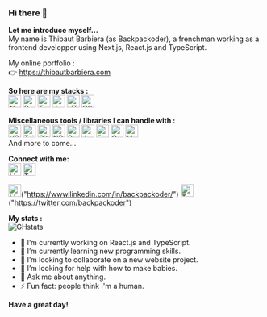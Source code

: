 ### Hi there 👋

<!--
**backpackoder/backpackoder** is a ✨ _special_ ✨ repository because its `README.md` (this file) appears on your GitHub profile.
-->

<b>Let me introduce myself...</b><br />
My name is Thibaut Barbiera (as Backpackoder), a frenchman working as a frontend developper using Next.js, React.js and TypeScript.<br />

My online portfolio :<br />
👉 https://thibautbarbiera.com

<b>So here are my stacks :</b><br />
<img src="https://cdn.jsdelivr.net/gh/devicons/devicon/icons/nextjs/nextjs-original.svg" alt="Next logo" width="25px" />
<img src="https://cdn.jsdelivr.net/gh/devicons/devicon/icons/react/react-original.svg" alt="React logo" width="25px" />
<img src="https://cdn.jsdelivr.net/gh/devicons/devicon/icons/typescript/typescript-plain.svg" alt="TypeScript logo" width="25px" />
<img src="https://cdn.jsdelivr.net/gh/devicons/devicon/icons/javascript/javascript-plain.svg" alt="JavaScript logo" width="25px" />
<img src="https://cdn.jsdelivr.net/gh/devicons/devicon/icons/html5/html5-original.svg" alt="HTML5 logo" width="25px" />
<img src="https://cdn.jsdelivr.net/gh/devicons/devicon/icons/css3/css3-original.svg" alt="CSS3 logo" width="25px" />

<b>Miscellaneous tools / libraries I can handle with :</b><br />
<img src="https://cdn.jsdelivr.net/gh/devicons/devicon/icons/visualstudio/visualstudio-plain.svg" alt="VSCode logo" width="25px" />
<img src="https://cdn.jsdelivr.net/gh/devicons/devicon/icons/tailwindcss/tailwindcss-plain.svg" alt="Tailwind logo" width="25px" />
<img src="https://cdn.jsdelivr.net/gh/devicons/devicon/icons/git/git-plain.svg" alt="Git logo" width="25px" />
<img src="https://cdn.jsdelivr.net/gh/devicons/devicon/icons/npm/npm-original-wordmark.svg" alt="NPM logo" width="25px" />
<img src="https://cdn.jsdelivr.net/gh/devicons/devicon/icons/babel/babel-plain.svg" alt="Babel logo" width="25px" />
<img src="https://cdn.jsdelivr.net/gh/devicons/devicon/icons/jest/jest-plain.svg" alt="Jest logo" width="25px" />
<img src="https://cdn.jsdelivr.net/gh/devicons/devicon/icons/firebase/firebase-plain.svg" alt="Firebase logo" width="25px" />
<img src="https://cdn.jsdelivr.net/gh/devicons/devicon/icons/graphql/graphql-plain.svg" alt="GraphQL logo" width="25px" />
<img src="https://cdn.jsdelivr.net/gh/devicons/devicon/icons/materialui/materialui-original.svg" alt="MUI logo" width="25px" />
<br />
And more to come...

<b>Connect with me:</b><br />
[<img src="https://cdn.jsdelivr.net/gh/devicons/devicon/icons/linkedin/linkedin-original.svg" alt="Linkedin logo" width="25px" />]("https://www.linkedin.com/in/backpackoder/")
[<img src="https://cdn.jsdelivr.net/gh/devicons/devicon/icons/twitter/twitter-original.svg" alt="Twitter logo" width="25px" />]("https://twitter.com/backpackoder")

<img src="https://cdn.jsdelivr.net/gh/devicons/devicon/icons/linkedin/linkedin-original.svg" alt="Linkedin logo" width="25px" />("https://www.linkedin.com/in/backpackoder/")
<img src="https://cdn.jsdelivr.net/gh/devicons/devicon/icons/twitter/twitter-original.svg" alt="Twitter logo" width="25px" />("https://twitter.com/backpackoder")

<b>My stats :</b><br :>
![GHstats](https://github-readme-stats.vercel.app/api?username=backpackoder&show_icons=true)

- 🔭 I’m currently working on React.js and TypeScript.
- 🌱 I’m currently learning new programming skills.
- 👯 I’m looking to collaborate on a new website project.
- 🤔 I’m looking for help with how to make babies.
- 💬 Ask me about anything.
- ⚡ Fun fact: people think I'm a human.

<b>Have a great day!</b>
